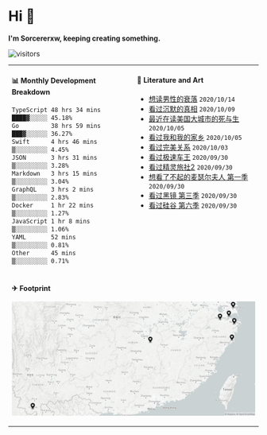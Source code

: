 # Hi 👋

**I'm Sorcererxw, keeping creating something.**

![visitors](https://visitor-badge.glitch.me/badge?page_id=sorcererxw.sorcererx)

<table width="800px">
<tr>
<td valign="top" width="50%">

#### 📊 Monthly Development Breakdown

<!--START_SECTION:waka-->
```text
TypeScript 48 hrs 34 mins ████▓░░░░░ 45.18%
Go         38 hrs 59 mins ███▓░░░░░░ 36.27%
Swift      4 hrs 46 mins  ▒░░░░░░░░░ 4.45%
JSON       3 hrs 31 mins  ▒░░░░░░░░░ 3.28%
Markdown   3 hrs 15 mins  ▒░░░░░░░░░ 3.04%
GraphQL    3 hrs 2 mins   ▒░░░░░░░░░ 2.83%
Docker     1 hr 22 mins   ▒░░░░░░░░░ 1.27%
JavaScript 1 hr 8 mins    ▒░░░░░░░░░ 1.06%
YAML       52 mins        ▒░░░░░░░░░ 0.81%
Other      45 mins        ▒░░░░░░░░░ 0.71%
```
<!--END_SECTION:waka-->

<td valign="top" width="50%">

#### 💃 Literature and Art

<!--START_SECTION:douban-->
* [想读男性的衰落](https://book.douban.com/subject/35016930/) <code>2020/10/14</code>
* [看过沉默的真相](http://movie.douban.com/subject/33447642/) <code>2020/10/09</code>
* [最近在读美国大城市的死与生](https://book.douban.com/subject/34907883/) <code>2020/10/05</code>
* [看过我和我的家乡](http://movie.douban.com/subject/35051512/) <code>2020/10/05</code>
* [看过完美关系](http://movie.douban.com/subject/30221758/) <code>2020/10/03</code>
* [看过极速车王](http://movie.douban.com/subject/6538866/) <code>2020/09/30</code>
* [看过精灵旅社2](http://movie.douban.com/subject/21327493/) <code>2020/09/30</code>
* [想看了不起的麦瑟尔夫人 第一季](http://movie.douban.com/subject/26813221/) <code>2020/09/30</code>
* [看过黑镜 第三季](http://movie.douban.com/subject/25966044/) <code>2020/09/30</code>
* [看过硅谷 第六季](http://movie.douban.com/subject/30194648/) <code>2020/09/30</code>

<!--END_SECTION:douban-->

</td>
</tr>
<tr>
<td colspan="2">

#### ✈ Footprint

![footprint](./footprint.png)

</td>
</tr>
</table>


